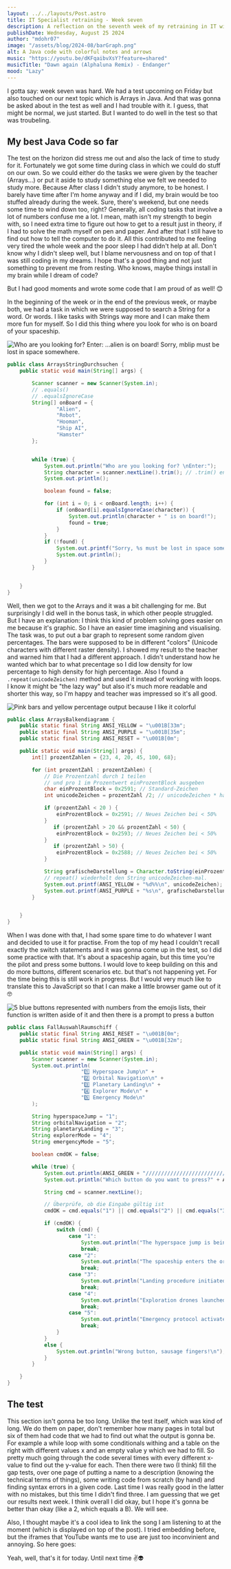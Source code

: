 ```yaml
---
layout: ../../layouts/Post.astro
title: IT Specialist retraining - Week seven
description: A reflection on the seventh week of my retraining in IT with Java
publishDate: Wednesday, August 25 2024
author: "mdohr07"
image: "/assets/blog/2024-08/barGraph.png"
alt: A Java code with colorful notes and arrows
music: "https://youtu.be/dKFqaibvXsY?feature=shared"
musicTitle: "Dawn again (Alphaluna Remix) - Endanger"
mood: "Lazy"
---
```

I gotta say: week seven was hard. We had a test upcoming on Friday but also touched on our next topic which is Arrays in Java. And that was gonna be asked about in the test as well and I had trouble with it. I guess, that might be normal, we just started. But I wanted to do well in the test so that was troubeling.

## My best Java Code so far
The test on the horizon did stress me out and also the lack of time to study for it. Fortunately we got some time during class in which we could do stuff on our own. So we could either do the tasks we were given by the teacher (Arrays...) or put it aside to study something else we felt we needed to study more. Because After class I didn't study anymore, to be honest. I barely have time after I'm home anyway and if I did, my brain would be too stuffed already during the week. Sure, there's weekend, but one needs some time to wind down too, right? 
Generally, all coding tasks that involve a lot of numbers confuse me a lot. I mean, math isn't my strength to begin with, so I need extra time to figure out how to get to a result just in theory, if I had to solve the math myself on pen and paper. And after that I still have to find out how to tell the computer to do it. All this contributed to me feeling very tired the whole week and the poor sleep I had didn't help at all. Don't know why I didn't sleep well, but I blame nervousness and on top of that I was still coding in my dreams. I hope that's a good thing and not just something to prevent me from resting. Who knows, maybe things install in my brain while I dream of code?

But I had good moments and wrote some code that I am proud of as well! 😊

In the beginning of the week or in the end of the previous week, or maybe both, we had a task in which we were supposed to search a String for a word. Or words. I like tasks with Strings way more and I can make them more fun for myself. So I did this thing where you look for who is on board of your spaceship.

<img src="/assets/blog/2024-08/isOnBoard.png" alt="Who are you looking for? Enter: ...alien is on board! Sorry, mblip must be lost in space somewhere.">

```java
public class ArraysStringDurchsuchen {
    public static void main(String[] args) {

        Scanner scanner = new Scanner(System.in);
        // .equals()
        // .equalsIgnoreCase
        String[] onBoard = {
                "Alien",
                "Robot",
                "Hooman",
                "Ship AI",
                "Hamster"
        };


        while (true) {
            System.out.println("Who are you looking for? \nEnter:");
            String character = scanner.nextLine().trim(); // .trim() entfernt leerzeichen
            System.out.println();

            boolean found = false;

            for (int i = 0; i < onBoard.length; i++) {
                if (onBoard[i].equalsIgnoreCase(character)) {
                    System.out.println(character + " is on board!");
                    found = true;
                }
            }
            if (!found) {
                System.out.printf("Sorry, %s must be lost in space somewhere\n", character);
                System.out.println();
            }
        }


    }
}
```

Well, then we got to the Arrays and it was a bit challenging for me. But surprisingly I did well in the bonus task, in which other people struggled. But I have an explanation: I think this kind of problem solving goes easier on me because it's graphic. So I have an easier time imagining and visualising. The task was, to put out a bar graph to represent some random given percentages. The bars were supposed to be in different "colors" (Unicode characters with different raster density). I showed my result to the teacher and warned him that I had a different approach. I didn't understand how he wanted which bar to what precentage so I did low density for low percentage to high density for high percentage. Also I found a `.repeat(unicodeZeichen)` method and used it instead of working with loops. I know it might be "the lazy way" but also it's much more readable and shorter this way, so I'm happy and teacher was impressed so it's all good.

<img src="/assets/blog/2024-08/barGraph.png" alt="Pink bars and yellow percentage output because I like it colorful">

```java
public class ArraysBalkendiagramm {
    public static final String ANSI_YELLOW = "\u001B[33m";
    public static final String ANSI_PURPLE = "\u001B[35m";
    public static final String ANSI_RESET = "\u001B[0m";

    public static void main(String[] args) {
        int[] prozentZahlen = {23, 4, 20, 45, 100, 68};

        for (int prozentZahl : prozentZahlen) {
            // Die Prozentzahl durch 1 teilen
            // und pro 1 im Prozentwert einProzentBlock ausgeben
            char einProzentBlock = 0x2591; // Standard-Zeichen
            int unicodeZeichen = prozentZahl /2; // unicodeZeichen * halbe Größe der prozentZahl

            if (prozentZahl < 20 ) {
                einProzentBlock = 0x2591; // Neues Zeichen bei < 50%
            }
               if (prozentZahl > 20 && prozentZahl < 50) {
                einProzentBlock = 0x2593; // Neues Zeichen bei < 50%
            }
               if (prozentZahl > 50) {
                einProzentBlock = 0x2588; // Neues Zeichen bei < 50%
            }

            String grafischeDarstellung = Character.toString(einProzentBlock).repeat(unicodeZeichen);
            // repeat() wiederholt den String unicodeZeichen-mal.
            System.out.printf(ANSI_YELLOW + "%d%%\n", unicodeZeichen);
            System.out.printf(ANSI_PURPLE + "%s\n", grafischeDarstellung + ANSI_RESET);
        }


    }
}
```

When I was done with that, I had some spare time to do whatever I want and decided to use it for practise. From the top of my head I couldn't recall exactly the switch statements and it was gonna come up in the test, so I did some practice with that. It's about a spaceship again, but this time you're the pilot and press some buttons. I would love to keep building on this and do more buttons, different scenarios etc. but that's not happening yet. For the time being this is still work in progress. But I would very much like to translate this to JavaScript so that I can make a little browser game out of it 🤓

<img src="/assets/blog/2024-08/switchCase.png" alt="5 blue buttons represented with numbers from the emojis lists, their function is written aside of it and then there is a prompt to press a button">

```java
public class FallAuswahlRaumschiff {
    public static final String ANSI_RESET = "\u001B[0m";
    public static final String ANSI_GREEN = "\u001B[32m";

    public static void main(String[] args) {
        Scanner scanner = new Scanner(System.in);
        System.out.println(
                        "1️⃣ Hyperspace Jump\n" +
                        "2️⃣ Orbital Navigation\n" +
                        "3️⃣ Planetary Landing\n" +
                        "4️⃣ Explorer Mode\n" +
                        "5️⃣ Emergency Mode\n"
        );

        String hyperspaceJump = "1";
        String orbitalNavigation = "2";
        String planetaryLanding = "3";
        String explorerMode = "4";
        String emergencyMode = "5";

        boolean cmdOK = false;

        while (true) {
            System.out.println(ANSI_GREEN + "//////////////////////////////////");
            System.out.println("Which button do you want to press?" + ANSI_RESET);

            String cmd = scanner.nextLine();

            // Überprüfe, ob die Eingabe gültig ist
            cmdOK = cmd.equals("1") || cmd.equals("2") || cmd.equals("3") || cmd.equals("4") || cmd.equals("5");

            if (cmdOK) {
                switch (cmd) {
                    case "1":
                        System.out.println("The hyperspace jump is being deployed.\nHold on to your seats!\n");
                        break;
                    case "2":
                        System.out.println("The spaceship enters the orbit of the target planet.\n");
                        break;
                    case "3":
                        System.out.println("Landing procedure initiated.\nPrepare to enter the atmosphere.\n");
                        break;
                    case "4":
                        System.out.println("Exploration drones launched.\nSurface scanner ready.\n");
                        break;
                    case "5":
                        System.out.println("Emergency protocol activated!\nAll systems set to protective mechanisms.\n");
                        break;
                }
            }
            else {
                System.out.println("Wrong button, sausage fingers!\n");
            }
        }

    }
}

```

## The test
This section isn't gonna be too long. Unlike the test itself, which was kind of long. We do them on paper, don't remember how many pages in total but six of them had code that we had to find out what the output is gonna be. For example a while loop with some conditionals withing and a table on the right with different values x and an empty value y which we had to fill. So pretty much going through the code several times with every different x-value to find out the y-value for each.
Then there were two (I think) fill the gap tests, over one page of putting a name to a description (knowing the technical terms of things), some writing code from scratch (by hand) and finding syntax errors in a given code. Last time I was really good in the latter with no mistakes, but this time I didn't find three.
I am guessing that we get our results next week. I think overall I did okay, but I hope it's gonna be better than okay (like a 2, which equals a B). We will see.

Also, I thought maybe it's a cool idea to link the song I am listening to at the moment (which is displayed on top of the post). I tried embedding before, but the iframes that YouTube wants me to use are just too inconvinient and annoying. So here goes:


Yeah, well, that's it for today. Until next time ✌️👽